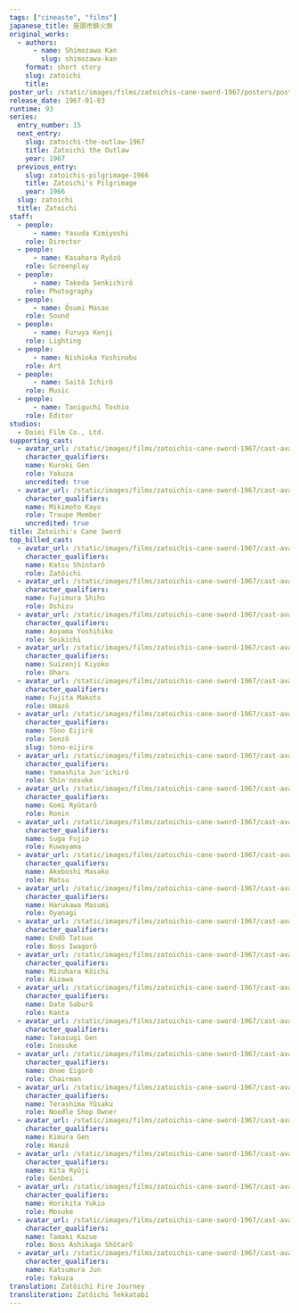 ```yaml
---
tags: ["cineaste", "films"]
japanese_title: 座頭市鉄火旅
original_works:
  - authors:
      - name: Shimozawa Kan
        slug: shimozawa-kan
    format: short story
    slug: zatoichi
    title:
poster_url: /static/images/films/zatoichis-cane-sword-1967/posters/poster.jpg
release_date: 1967-01-03
runtime: 93
series:
  entry_number: 15
  next_entry:
    slug: zatoichi-the-outlaw-1967
    title: Zatoichi the Outlaw
    year: 1967
  previous_entry:
    slug: zatoichis-pilgrimage-1966
    title: Zatoichi's Pilgrimage
    year: 1966
  slug: zatoichi
  title: Zatoichi
staff:
  - people:
      - name: Yasuda Kimiyoshi
    role: Director
  - people:
      - name: Kasahara Ryôzô
    role: Screenplay
  - people:
      - name: Takeda Senkichirô
    role: Photography
  - people:
      - name: Ôsumi Masao
    role: Sound
  - people:
      - name: Furuya Kenji
    role: Lighting
  - people:
      - name: Nishioka Yoshinobu
    role: Art
  - people:
      - name: Saitô Ichirô
    role: Music
  - people:
      - name: Taniguchi Toshio
    role: Editor
studios:
  - Daiei Film Co., Ltd.
supporting_cast:
  - avatar_url: /static/images/films/zatoichis-cane-sword-1967/cast-avatars/gen-kuroki-0.jpg
    character_qualifiers:
    name: Kuroki Gen
    role: Yakuza
    uncredited: true
  - avatar_url: /static/images/films/zatoichis-cane-sword-1967/cast-avatars/kayo-mikimoto-0.jpg
    character_qualifiers:
    name: Mikimoto Kayo
    role: Troupe Member
    uncredited: true
title: Zatoichi's Cane Sword
top_billed_cast:
  - avatar_url: /static/images/films/zatoichis-cane-sword-1967/cast-avatars/shintaro-katsu-0.jpg
    character_qualifiers:
    name: Katsu Shintarô
    role: Zatôichi
  - avatar_url: /static/images/films/zatoichis-cane-sword-1967/cast-avatars/shiho-fujimura-0.jpg
    character_qualifiers:
    name: Fujimura Shiho
    role: Oshizu
  - avatar_url: /static/images/films/zatoichis-cane-sword-1967/cast-avatars/yoshihiko-aoyama-0.jpg
    character_qualifiers:
    name: Aoyama Yoshihiko
    role: Seikichi
  - avatar_url: /static/images/films/zatoichis-cane-sword-1967/cast-avatars/kiyoko-suizenji-0.jpg
    character_qualifiers:
    name: Suizenji Kiyoko
    role: Oharu
  - avatar_url: /static/images/films/zatoichis-cane-sword-1967/cast-avatars/makoto-fujita-0.jpg
    character_qualifiers:
    name: Fujita Makoto
    role: Umazô
  - avatar_url: /static/images/films/zatoichis-cane-sword-1967/cast-avatars/eijiro-tono-0.jpg
    character_qualifiers:
    name: Tôno Eijirô
    role: Senzô
    slug: tono-eijiro
  - avatar_url: /static/images/films/zatoichis-cane-sword-1967/cast-avatars/junichiro-yamashita-0.jpg
    character_qualifiers:
    name: Yamashita Jun'ichirô
    role: Shin'nosuke
  - avatar_url: /static/images/films/zatoichis-cane-sword-1967/cast-avatars/ryutaro-gomi-0.jpg
    character_qualifiers:
    name: Gomi Ryûtarô
    role: Ronin
  - avatar_url: /static/images/films/zatoichis-cane-sword-1967/cast-avatars/fujio-suga-0.jpg
    character_qualifiers:
    name: Suga Fujio
    role: Kuwayama
  - avatar_url: /static/images/films/zatoichis-cane-sword-1967/cast-avatars/masako-akeboshi-0.jpg
    character_qualifiers:
    name: Akeboshi Masako
    role: Matsu
  - avatar_url: /static/images/films/zatoichis-cane-sword-1967/cast-avatars/masumi-harukawa-0.jpg
    character_qualifiers:
    name: Harukawa Masumi
    role: Oyanagi
  - avatar_url: /static/images/films/zatoichis-cane-sword-1967/cast-avatars/tatsuo-endo-0.jpg
    character_qualifiers:
    name: Endô Tatsuo
    role: Boss Iwagorô
  - avatar_url: /static/images/films/zatoichis-cane-sword-1967/cast-avatars/koichi-mizuhara-0.jpg
    character_qualifiers:
    name: Mizuhara Kôichi
    role: Aizawa
  - avatar_url: /static/images/films/zatoichis-cane-sword-1967/cast-avatars/saburo-date-0.jpg
    character_qualifiers:
    name: Date Saburô
    role: Kanta
  - avatar_url: /static/images/films/zatoichis-cane-sword-1967/cast-avatars/gen-takasugi-0.jpg
    character_qualifiers:
    name: Takasugi Gen
    role: Inosuke
  - avatar_url: /static/images/films/zatoichis-cane-sword-1967/cast-avatars/eigoro-onoe-0.jpg
    character_qualifiers:
    name: Onoe Eigorô
    role: Chairman
  - avatar_url: /static/images/films/zatoichis-cane-sword-1967/cast-avatars/yusaku-terashima-0.jpg
    character_qualifiers:
    name: Terashima Yûsaku
    role: Noodle Shop Owner
  - avatar_url: /static/images/films/zatoichis-cane-sword-1967/cast-avatars/gen-kimura-0.jpg
    character_qualifiers:
    name: Kimura Gen
    role: Hanzô
  - avatar_url: /static/images/films/zatoichis-cane-sword-1967/cast-avatars/ryuji-kita-0.jpg
    character_qualifiers:
    name: Kita Ryûji
    role: Genbei
  - avatar_url: /static/images/films/zatoichis-cane-sword-1967/cast-avatars/yukio-horikita-0.jpg
    character_qualifiers:
    name: Horikita Yukio
    role: Mosuke
  - avatar_url: /static/images/films/zatoichis-cane-sword-1967/cast-avatars/kazue-tamaki-0.jpg
    character_qualifiers:
    name: Tamaki Kazue
    role: Boss Ashikaga Shôtarô
  - avatar_url: /static/images/films/zatoichis-cane-sword-1967/cast-avatars/jun-katsumura-0.jpg
    character_qualifiers:
    name: Katsumura Jun
    role: Yakuza
translation: Zatôichi Fire Journey
transliteration: Zatôichi Tekkatabi
---
```

